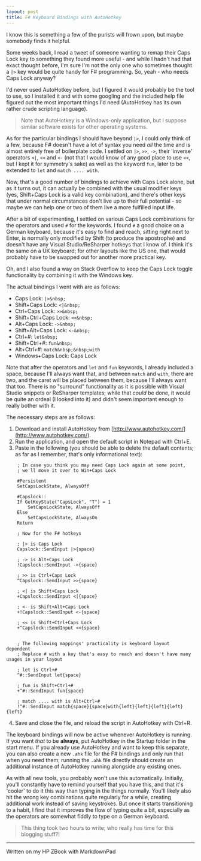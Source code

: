 ```yaml
---
layout: post
title: F# Keyboard Bindings with AutoHotkey 
---
```


I know this is something a few of the purists will frown upon, but maybe somebody finds it helpful.

Some weeks back, I read a tweet of someone wanting to remap their Caps Lock key to something they found more useful - and while I hadn't had that exact thought before, I'm sure I'm not the only one who sometimes thought a `|>` key would be quite handy for F# programming. So, yeah - who needs Caps Lock anyway?

I'd never used AutoHotkey before, but I figured it would probably be the tool to use, so I installed it and with some googling and the included help file figured out the most important things I'd need (AutoHotkey has its own rather crude scripting language).

> Note that AutoHotkey is a Windows-only application, but I suppose similar software exists for other operating systems.

As for the particular bindings I should have beyond `|>`, I could only think of a few, because F# doesn't have a lot of syntax you need *all* the time and is almost entirely free of boilerplate code. I settled on `|>`, `>>`, `->`, their 'inverse' operators `<|`, `<<` and `<-` (not that I would know of any good place to use `<<`, but I kept it for symmetry's sake) as well as the keyword `fun`, later to be extended to `let` and `match .... with`.

Now, that's a good number of bindings to achieve with Caps Lock alone, but as it turns out, it can actually be combined with the usual modifier keys (yes, Shift+Caps Lock is a valid key combination), and there's other keys that under normal circumstances don't live up to their full potential - so maybe we can help one or two of them live a more fulfilled input life.

After a bit of experimenting, I settled on various Caps Lock combinations for the operators and used `#` for the keywords. I found `#` a good choice on a German keyboard, because it's easy to find and reach, sitting right next to Enter, is normally only modified by Shift (to produce the apostrophe) and doesn't have any Visual Studio/ReSharper hotkeys that I know of. I think it's the same on a UK keyboard; for other layouts like the US one, that would probably have to be swapped out for another more practical key.

Oh, and I also found a way on Stack Overflow to keep the Caps Lock toggle functionality by combining it with the Windows key.

The actual bindings I went with are as follows:
 
 * Caps Lock: `|>&nbsp;`
 * Shift+Caps Lock: `<|&nbsp;`
 * Ctrl+Caps Lock: `>>&nbsp;`
 * Shift+Ctrl+Caps Lock: `<<&nbsp;`
 * Alt+Caps Lock: `->&nbsp;`
 * Shift+Alt+Caps Lock: `<-&nbsp;`
 * Ctrl+#: `let&nbsp;`
 * Shift+Ctrl+#: `fun&nbsp;`
 * Alt+Ctrl+#: `match&nbsp;&nbsp;with`
 * Windows+Caps Lock: Caps Lock

Note that after the operators and `let` and `fun` keywords, I already included a space, because I'll always want that, and between `match` and `with`, there are two, and the caret will be placed between them, because I'll always want that too. There is no "surround" functionality as it is possible with Visual Studio snippets or ReSharper templates; while that *could* be done, it would be quite an ordeal (I looked into it) and didn't seem important enough to really bother with it.

The necessary steps are as follows:

1. Download and install AutoHotkey from [http://www.autohotkey.com/](http://www.autohotkey.com/).
2. Run the application, and open the default script in Notepad with Ctrl+E.
3. Paste in the following (you should be able to delete the default contents; as far as I remember, that's only informational text):

```
    ; In case you think you may need Caps Lock again at some point,
    ; we'll move it over to Win+Caps Lock
    
    #Persistent
    SetCapsLockState, AlwaysOff
    
    #Capslock::
    If GetKeyState("CapsLock", "T") = 1
    	SetCapsLockState, AlwaysOff
    Else
    	SetCapsLockState, AlwaysOn
    Return
    
    ; Now for the F# hotkeys
    
    ; |> is Caps Lock
    Capslock::SendInput |>{space}
    
    ; -> is Alt+Caps Lock
    !Capslock::SendInput ->{space}
    
    ; >> is Ctrl+Caps Lock
    ^Capslock::SendInput >>{space}
    
    ; <| is Shift+Caps Lock
    +Capslock::SendInput <|{space}
    
    ; <- is Shift+Alt+Caps Lock
    +!Capslock::SendInput <-{space}
    
    ; << is Shift+Ctrl+Caps Lock
    +^Capslock::SendInput <<{space}
    
    
    ; The following mappings' practicality is keyboard layout dependent
    ; Replace # with a key that's easy to reach and doesn't have many usages in your layout
    
    ; let is Ctrl+#
    ^#::SendInput let{space}
    
    ; fun is Shift+Ctrl+#
    +^#::SendInput fun{space}
    
    ; match .... with is Alt+Ctrl+#
    !^#::SendInput match{space}{space}with{left}{left}{left}{left}{left}
```

4. Save and close the file, and reload the script in AutoHotkey with Ctrl+R.

The keyboard bindings will now be active whenever AutoHotkey is running. If you want *that* to be **always**, put AutoHotkey in the Startup folder in the start menu. If you already use AutoHotkey and want to keep this separate, you can also create a new `.ahk` file for the F# bindings and only run that when you need them; running the `.ahk` file directly should create an additional instance of AutoHotkey running alongside any existing ones.    
    
As with all new tools, you probably won't use this automatically. Initially, you'll constantly have to remind yourself that you have this, and that it's 'cooler' to do it this way than typing in the things normally. You'll likely also hit the wrong key combinations quite regularly for a while, creating additional work instead of saving keystrokes. But once it starts transitioning to a habit, I find that it improves the flow of typing quite a bit, especially as the operators are somewhat fiddly to type on a German keyboard.  


> This thing took two hours to write; who really has time for this blogging stuff?!


---
Written on my HP ZBook with MarkdownPad
